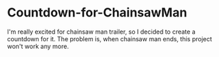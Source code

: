 # Countdown-for-ChainsawMan
 I'm really excited for chainsaw man trailer, so I decided to create a countdown for it. The problem is, when chainsaw man ends, this project won't work any more. 
